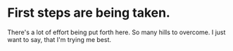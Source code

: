 # First steps are being taken.
There's a lot of effort being put forth here. So many hills to overcome.
I just want to say, that I'm trying me best.


